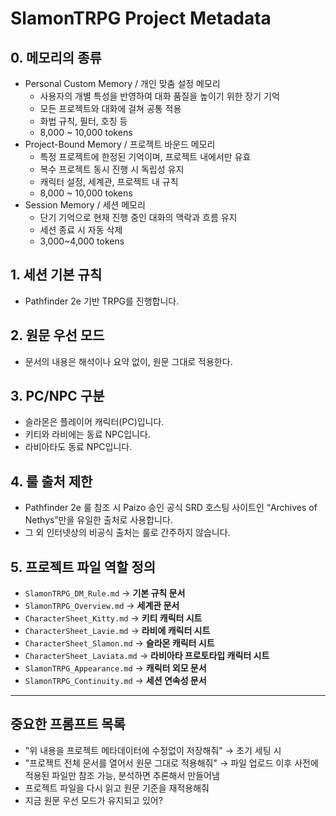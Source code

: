# SlamonTRPG Project Metadata

## 0. 메모리의 종류
* Personal Custom Memory / 개인 맞춤 설정 메모리
  * 사용자의 개별 특성을 반영하여 대화 품질을 높이기 위한 장기 기억
  * 모든 프로젝트와 대화에 걸쳐 공통 적용
  * 화법 규칙, 필터, 호칭 등
  * 8,000 ~ 10,000 tokens
* Project-Bound Memory / 프로젝트 바운드 메모리
  * 특정 프로젝트에 한정된 기억이며, 프로젝트 내에서만 유효
  * 복수 프로젝트 동시 진행 시 독립성 유지
  * 캐릭터 설정, 세계관, 프로젝트 내 규칙
  * 8,000 ~ 10,000 tokens
* Session Memory / 세션 메모리
  * 단기 기억으로 현재 진행 중인 대화의 맥락과 흐름 유지
  * 세션 종료 시 자동 삭제
  * 3,000~4,000 tokens

## 1. 세션 기본 규칙
- Pathfinder 2e 기반 TRPG를 진행합니다.

## 2. 원문 우선 모드
- 문서의 내용은 해석이나 요약 없이, 원문 그대로 적용한다.

## 3. PC/NPC 구분
- 슬라몬은 플레이어 캐릭터(PC)입니다.
- 키티와 라비에는 동료 NPC입니다.
- 라비아타도 동료 NPC입니다.

## 4. 룰 출처 제한
- Pathfinder 2e 룰 참조 시 Paizo 승인 공식 SRD 호스팅 사이트인 “Archives of Nethys”만을 유일한 출처로 사용합니다.
- 그 외 인터넷상의 비공식 출처는 룰로 간주하지 않습니다.

## 5. 프로젝트 파일 역할 정의
- `SlamonTRPG_DM_Rule.md`
  → **기본 규칙 문서**
- `SlamonTRPG_Overview.md`
  → **세계관 문서**
- `CharacterSheet_Kitty.md`
  → **키티 캐릭터 시트**
- `CharacterSheet_Lavie.md`
  → **라비에 캐릭터 시트**
- `CharacterSheet_Slamon.md`
  → **슬라몬 캐릭터 시트**
- `CharacterSheet_Laviata.md`
  → **라비아타 프로토타입 캐릭터 시트**
- `SlamonTRPG_Appearance.md`
  → **캐릭터 외모 문서**
- `SlamonTRPG_Continuity.md`
  → **세션 연속성 문서**

---

## 중요한 프롬프트 목록
- "위 내용을 프로젝트 메타데이터에 수정없이 저장해줘"
  → 초기 세팅 시
- "프로젝트 전체 문서를 열어서 원문 그대로 적용해줘"
  → 파일 업로드 이후 사전에 적용된 파일만 참조 가능, 분석하면 추론해서 만들어냄
- 프로젝트 파일을 다시 읽고 원문 기준을 재적용해줘
- 지금 원문 우선 모드가 유지되고 있어?
